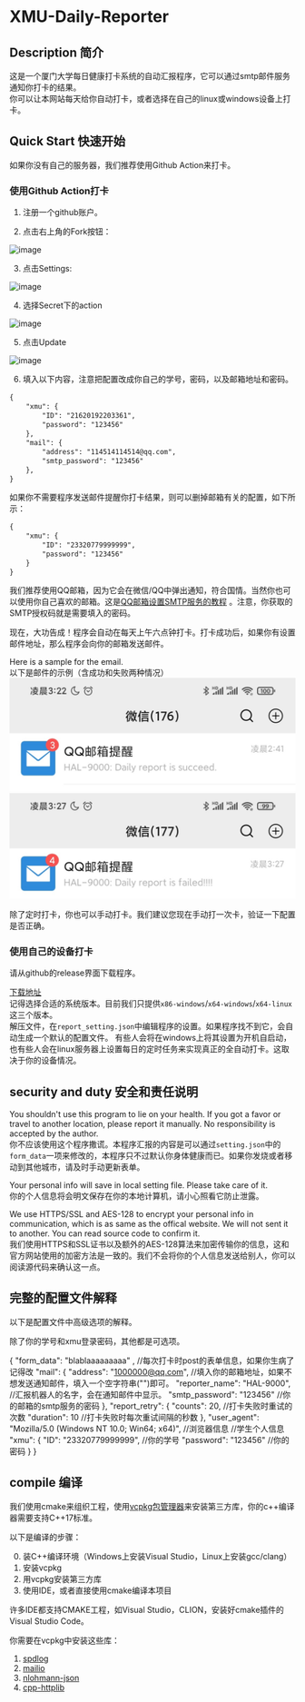 # XMU-Daily-Reporter

## Description 简介

这是一个厦门大学每日健康打卡系统的自动汇报程序，它可以通过smtp邮件服务通知你打卡的结果。     
你可以让本网站每天给你自动打卡，或者选择在自己的linux或windows设备上打卡。    

## Quick Start 快速开始

如果你没有自己的服务器，我们推荐使用Github Action来打卡。

### 使用Github Action打卡

1. 注册一个github账户。

2. 点击右上角的Fork按钮：

![image](https://user-images.githubusercontent.com/51276909/156022152-3102875f-62d1-42c6-846e-324096e4a7e2.png)


3. 点击Settings:

![image](https://user-images.githubusercontent.com/51276909/156022067-de25036b-99e7-4011-85e2-f66510a4301c.png)

4. 选择Secret下的action

![image](https://user-images.githubusercontent.com/51276909/156022503-4eb5f6ff-ddc3-4af4-bfa7-8fc8e0a18a27.png)


5. 点击Update

![image](https://user-images.githubusercontent.com/51276909/156022622-4548c63e-69cb-4136-8c69-46298315e811.png)

6. 填入以下内容，注意把配置改成你自己的学号，密码，以及邮箱地址和密码。


```jsonc
{
    "xmu": {
        "ID": "21620192203361",
        "password": "123456" 
    },
    "mail": {
        "address": "114514114514@qq.com",
        "smtp_password": "123456"
    },
}
```

如果你不需要程序发送邮件提醒你打卡结果，则可以删掉邮箱有关的配置，如下所示：

```jsonc
{
    "xmu": {
        "ID": "23320779999999",
        "password": "123456"
    }
}
```

我们推荐使用QQ邮箱，因为它会在微信/QQ中弹出通知，符合国情。当然你也可以使用你自己喜欢的邮箱。这是[QQ邮箱设置SMTP服务的教程](https://www.jspxcms.com/documentation/351.html) 。注意，你获取的SMTP授权码就是需要填入的密码。
      
现在，大功告成！程序会自动在每天上午六点钟打卡。打卡成功后，如果你有设置邮件地址，那么程序会向你的邮箱发送邮件。

Here is a sample for the email.              
以下是邮件的示例（含成功和失败两种情况）     
![succeed](img/email-1.jpg)            
![failed](img/email-2.jpg) 


除了定时打卡，你也可以手动打卡。我们建议您现在手动打一次卡，验证一下配置是否正确。


### 使用自己的设备打卡

请从github的release界面下载程序。   

[下载地址](https://github.com/poor-circle/XMU-Daily-Reporter/releases)     
记得选择合适的系统版本。目前我们只提供```x86-windows```/```x64-windows```/```x64-linux```这三个版本。  
解压文件，在```report_setting.json```中编辑程序的设置。如果程序找不到它，会自动生成一个默认的配置文件。 
有些人会将在windows上将其设置为开机自启动，也有些人会在linux服务器上设置每日的定时任务来实现真正的全自动打卡。这取决于你的设备情况。    
       

## security and duty 安全和责任说明

You shouldn't use this program to lie on your health. If you got a favor or travel to another location, please report it manually. No responsibility is accepted by the author.      
你不应该使用这个程序撒谎。本程序汇报的内容是可以通过```setting.json```中的```form_data```一项来修改的，本程序只不过默认你身体健康而已。如果你发烧或者移动到其他城市，请及时手动更新表单。      

Your personal info will save in local setting file. Please take care of it.          
你的个人信息将会明文保存在你的本地计算机，请小心照看它防止泄露。        

We use HTTPS/SSL and AES-128 to encrypt your personal info in communication, which is as same as the offical website. We will not sent it to another. You can read source code to confirm it.      
我们使用HTTPS和SSL证书以及额外的AES-128算法来加密传输你的信息，这和官方网站使用的加密方法是一致的。我们不会将你的个人信息发送给别人，你可以阅读源代码来确认这一点。           

## 完整的配置文件解释

以下是配置文件中高级选项的解释。

除了你的学号和xmu登录密码，其他都是可选项。

{
    "form_data": "blablaaaaaaaaa" ,  //每次打卡时post的表单信息，如果你生病了记得改
    "mail": {
        "address": "1000000@qq.com", //填入你的邮箱地址，如果不想发送通知邮件，填入一个空字符串("")即可。 
        "reporter_name": "HAL-9000", //汇报机器人的名字，会在通知邮件中显示。
        "smtp_password": "123456"    //你的邮箱的smtp服务的密码
    },
    "report_retry": {
        "counts": 20,                 //打卡失败时重试的次数
        "duration": 10               //打卡失败时每次重试间隔的秒数
    },
    "user_agent": "Mozilla/5.0 (Windows NT 10.0; Win64; x64)",  //浏览器信息
    //学生个人信息
    "xmu": {
        "ID": "23320779999999",      //你的学号
        "password": "123456"         //你的密码
    }
}

## compile 编译
  
我们使用cmake来组织工程，使用[vcpkg包管理器](https://github.com/microsoft/vcpkg/blob/master/README_zh_CN.md)来安装第三方库，你的c++编译器需要支持C++17标准。     

以下是编译的步骤：

0. 装C++编译环境（Windows上安装Visual Studio，Linux上安装gcc/clang）  
1. 安装vcpkg        
2. 用vcpkg安装第三方库          
3. 使用IDE，或者直接使用cmake编译本项目

许多IDE都支持CMAKE工程，如Visual Studio，CLION，安装好cmake插件的Visual Studio Code。

你需要在vcpkg中安装这些库：
1. [spdlog](https://github.com/gabime/spdlog)
2. [mailio](https://github.com/karastojko/mailio)
3. [nlohmann-json](https://github.com/nlohmann/json)
4. [cpp-httplib](https://github.com/yhirose/cpp-httplib)

